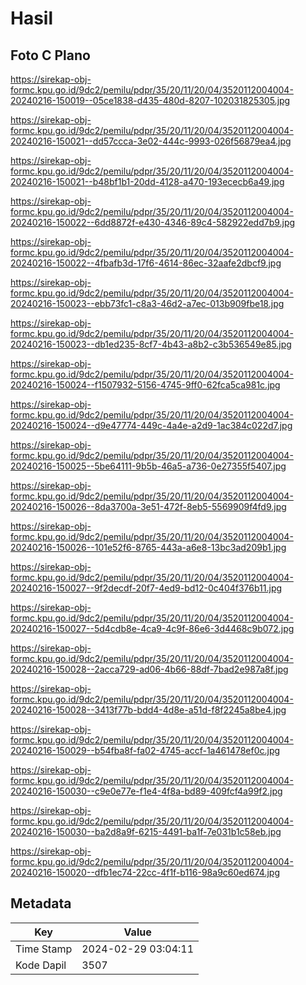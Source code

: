 # Hasil

## Foto C Plano

https://sirekap-obj-formc.kpu.go.id/9dc2/pemilu/pdpr/35/20/11/20/04/3520112004004-20240216-150019--05ce1838-d435-480d-8207-102031825305.jpg

https://sirekap-obj-formc.kpu.go.id/9dc2/pemilu/pdpr/35/20/11/20/04/3520112004004-20240216-150021--dd57ccca-3e02-444c-9993-026f56879ea4.jpg

https://sirekap-obj-formc.kpu.go.id/9dc2/pemilu/pdpr/35/20/11/20/04/3520112004004-20240216-150021--b48bf1b1-20dd-4128-a470-193ececb6a49.jpg

https://sirekap-obj-formc.kpu.go.id/9dc2/pemilu/pdpr/35/20/11/20/04/3520112004004-20240216-150022--6dd8872f-e430-4346-89c4-582922edd7b9.jpg

https://sirekap-obj-formc.kpu.go.id/9dc2/pemilu/pdpr/35/20/11/20/04/3520112004004-20240216-150022--4fbafb3d-17f6-4614-86ec-32aafe2dbcf9.jpg

https://sirekap-obj-formc.kpu.go.id/9dc2/pemilu/pdpr/35/20/11/20/04/3520112004004-20240216-150023--ebb73fc1-c8a3-46d2-a7ec-013b909fbe18.jpg

https://sirekap-obj-formc.kpu.go.id/9dc2/pemilu/pdpr/35/20/11/20/04/3520112004004-20240216-150023--db1ed235-8cf7-4b43-a8b2-c3b536549e85.jpg

https://sirekap-obj-formc.kpu.go.id/9dc2/pemilu/pdpr/35/20/11/20/04/3520112004004-20240216-150024--f1507932-5156-4745-9ff0-62fca5ca981c.jpg

https://sirekap-obj-formc.kpu.go.id/9dc2/pemilu/pdpr/35/20/11/20/04/3520112004004-20240216-150024--d9e47774-449c-4a4e-a2d9-1ac384c022d7.jpg

https://sirekap-obj-formc.kpu.go.id/9dc2/pemilu/pdpr/35/20/11/20/04/3520112004004-20240216-150025--5be64111-9b5b-46a5-a736-0e27355f5407.jpg

https://sirekap-obj-formc.kpu.go.id/9dc2/pemilu/pdpr/35/20/11/20/04/3520112004004-20240216-150026--8da3700a-3e51-472f-8eb5-5569909f4fd9.jpg

https://sirekap-obj-formc.kpu.go.id/9dc2/pemilu/pdpr/35/20/11/20/04/3520112004004-20240216-150026--101e52f6-8765-443a-a6e8-13bc3ad209b1.jpg

https://sirekap-obj-formc.kpu.go.id/9dc2/pemilu/pdpr/35/20/11/20/04/3520112004004-20240216-150027--9f2decdf-20f7-4ed9-bd12-0c404f376b11.jpg

https://sirekap-obj-formc.kpu.go.id/9dc2/pemilu/pdpr/35/20/11/20/04/3520112004004-20240216-150027--5d4cdb8e-4ca9-4c9f-86e6-3d4468c9b072.jpg

https://sirekap-obj-formc.kpu.go.id/9dc2/pemilu/pdpr/35/20/11/20/04/3520112004004-20240216-150028--2acca729-ad06-4b66-88df-7bad2e987a8f.jpg

https://sirekap-obj-formc.kpu.go.id/9dc2/pemilu/pdpr/35/20/11/20/04/3520112004004-20240216-150028--3413f77b-bdd4-4d8e-a51d-f8f2245a8be4.jpg

https://sirekap-obj-formc.kpu.go.id/9dc2/pemilu/pdpr/35/20/11/20/04/3520112004004-20240216-150029--b54fba8f-fa02-4745-accf-1a461478ef0c.jpg

https://sirekap-obj-formc.kpu.go.id/9dc2/pemilu/pdpr/35/20/11/20/04/3520112004004-20240216-150030--c9e0e77e-f1e4-4f8a-bd89-409fcf4a99f2.jpg

https://sirekap-obj-formc.kpu.go.id/9dc2/pemilu/pdpr/35/20/11/20/04/3520112004004-20240216-150030--ba2d8a9f-6215-4491-ba1f-7e031b1c58eb.jpg

https://sirekap-obj-formc.kpu.go.id/9dc2/pemilu/pdpr/35/20/11/20/04/3520112004004-20240216-150020--dfb1ec74-22cc-4f1f-b116-98a9c60ed674.jpg


## Metadata

| Key        | Value               |
| ---------- | ------------------- |
| Time Stamp | 2024-02-29 03:04:11 |
| Kode Dapil | 3507                |



